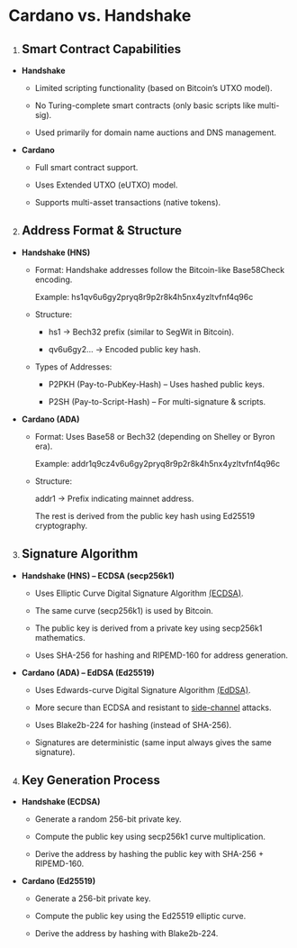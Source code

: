# Cardano vs. Handshake

1. ## Smart Contract Capabilities

- **Handshake**
    - Limited scripting functionality (based on Bitcoin’s UTXO model).

    - No Turing-complete smart contracts (only basic scripts like multi-sig).

    - Used primarily for domain name auctions and DNS management.

- **Cardano**
    - Full smart contract support.

    - Uses Extended UTXO (eUTXO) model.

    - Supports multi-asset transactions (native tokens).

2. ## Address Format & Structure

- **Handshake (HNS)**
    - Format: Handshake addresses follow the Bitcoin-like Base58Check encoding.

        Example: hs1qv6u6gy2pryq8r9p2r8k4h5nx4yzltvfnf4q96c

    - Structure:

        - hs1 → Bech32 prefix (similar to SegWit in Bitcoin).

        - qv6u6gy2... → Encoded public key hash.

    - Types of Addresses:

        - P2PKH (Pay-to-PubKey-Hash) – Uses hashed public keys.

        - P2SH (Pay-to-Script-Hash) – For multi-signature & scripts.

- **Cardano (ADA)**
    - Format: Uses Base58 or Bech32 (depending on Shelley or Byron era).

        Example: addr1q9cz4v6u6gy2pryq8r9p2r8k4h5nx4yzltvfnf4q96c

    - Structure:

        addr1 → Prefix indicating mainnet address.

        The rest is derived from the public key hash using Ed25519 cryptography.

3. ## Signature Algorithm

- **Handshake (HNS) – ECDSA (secp256k1)**
    - Uses Elliptic Curve Digital Signature Algorithm [(ECDSA)](https://en.wikipedia.org/wiki/Elliptic_Curve_Digital_Signature_Algorithm).

    - The same curve (secp256k1) is used by Bitcoin.

    - The public key is derived from a private key using secp256k1 mathematics.

    - Uses SHA-256 for hashing and RIPEMD-160 for address generation.

- **Cardano (ADA) – EdDSA (Ed25519)**
    - Uses Edwards-curve Digital Signature Algorithm [(EdDSA)](https://en.wikipedia.org/wiki/EdDSA).

    - More secure than ECDSA and resistant to [side-channel](https://en.wikipedia.org/wiki/Side-channel_attack) attacks.

    - Uses Blake2b-224 for hashing (instead of SHA-256).

    - Signatures are deterministic (same input always gives the same signature).

4. ## Key Generation Process
- **Handshake (ECDSA)**
    - Generate a random 256-bit private key.

    - Compute the public key using secp256k1 curve multiplication.

    - Derive the address by hashing the public key with SHA-256 + RIPEMD-160.

- **Cardano (Ed25519)**
    - Generate a 256-bit private key.

    - Compute the public key using the Ed25519 elliptic curve.

    - Derive the address by hashing with Blake2b-224.